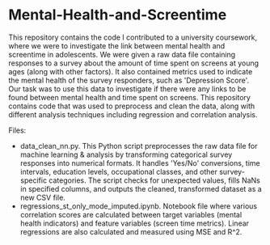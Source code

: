# Mental-Health-and-Screentime
This repository contains the code I contributed to a university coursework, where we were to investigate the link between mental health and screentime in adolescents. We were given a raw data file containing responses to a survey about the amount of time spent on screens at young ages (along with other factors). It also contained metrics used to indicate the mental health of the survey responders, such as 'Depression Score'. Our task was to use this data to investigate if there were any links to be found between mental health and time spent on screens. This repository contains code that was used to preprocess and clean the data, along with different analysis techniques including regression and correlation analysis.

Files:
- data_clean_nn.py. This Python script preprocesses the raw data file for machine learning & analysis by transforming categorical survey responses into numerical formats. It handles 'Yes/No' conversions, time intervals, education levels, occupational classes, and other survey-specific categories. The script checks for unexpected values, fills NaNs in specified columns, and outputs the cleaned, transformed dataset as a new CSV file.
- regressions_st_only_mode_imputed.ipynb. Notebook file where various correlation scores are calculated between target variables (mental health indicators) and feature variables (screen time metrics). Linear regressions are also calculated and measured using MSE and R^2.
